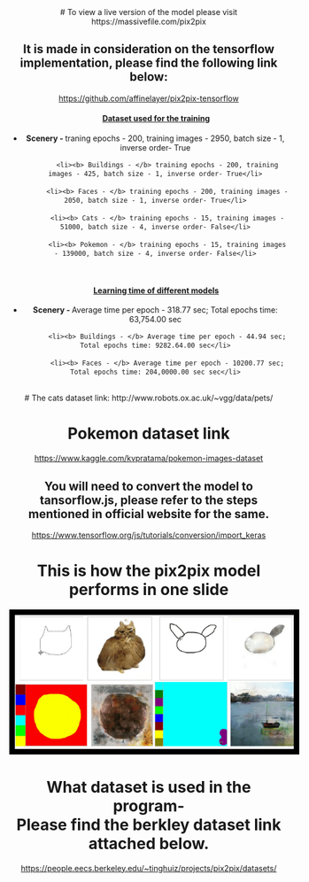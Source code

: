 <center> 
  # To view a live version of the model please visit https://massivefile.com/pix2pix

## It is made in consideration on the tensorflow implementation, please find the following link below:
https://github.com/affinelayer/pix2pix-tensorflow

  <div>     <h4>&nbsp &nbsp &nbsp &nbsp <u>Dataset used for the training</h4></u>
         <ul>
          <li><b> Scenery - </b> traning epochs - 200, training images - 2950, batch size - 1, inverse order- True</li>

          <li><b> Buildings - </b> training epochs - 200, training images - 425, batch size - 1, inverse order- True</li>

          <li><b> Faces - </b> training epochs - 200, training images - 2050, batch size - 1, inverse order- True</li>

          <li><b> Cats - </b> training epochs - 15, training images - 51000, batch size - 4, inverse order- False</li>

          <li><b> Pokemon - </b> training epochs - 15, training images - 139000, batch size - 4, inverse order- False</li>
</ul><br>
         <h4>&nbsp &nbsp &nbsp &nbsp <u>Learning time of different models</h4></u>
         <ul>
          <li><b> Scenery - </b>Average time per epoch - 318.77 sec; Total epochs time: 63,754.00 sec</li>

          <li><b> Buildings - </b> Average time per epoch - 44.94 sec; Total epochs time: 9282.64.00 sec</li>

          <li><b> Faces - </b> Average time per epoch - 10200.77 sec; Total epochs time: 204,0000.00 sec sec</li>
</ul><br>
      </div>
   # The cats dataset link:
  http://www.robots.ox.ac.uk/~vgg/data/pets/
  
  # Pokemon dataset link
   https://www.kaggle.com/kvpratama/pokemon-images-dataset

  
## You will need to convert the model to tansorflow.js, please refer to the steps mentioned in official website for the same.
  https://www.tensorflow.org/js/tutorials/conversion/import_keras


# This is how the pix2pix model performs in one slide 
<img src="https://github.com/Karan36k/pix2pix/blob/main/pix2pix.gif" style= "border: 10px solid black">

# What dataset is used in the program-<br>Please find the berkley dataset link attached below.
https://people.eecs.berkeley.edu/~tinghuiz/projects/pix2pix/datasets/
  
 

</center>

